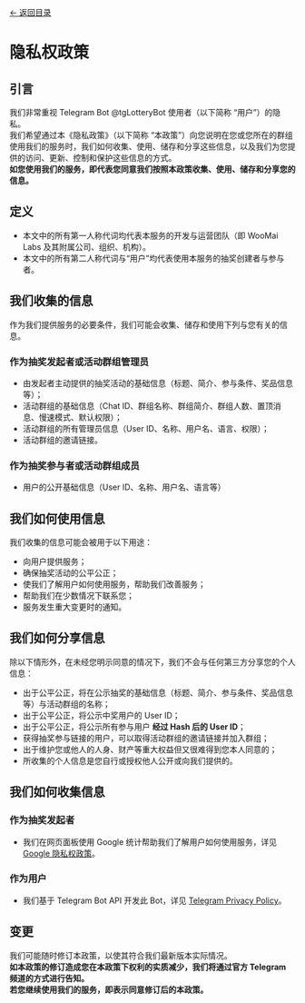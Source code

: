 [<- 返回目录](index.md)

# 隐私权政策

## 引言

我们非常重视 Telegram Bot @tgLotteryBot 使用者（以下简称 “用户”）的隐私。<br>
我们希望通过本《隐私政策》（以下简称 “本政策”）向您说明在您或您所在的群组使用我们的服务时，我们如何收集、使用、储存和分享这些信息，以及我们为您提供的访问、更新、控制和保护这些信息的方式。<br>
<b>如您使用我们的服务，即代表您同意我们按照本政策收集、使用、储存和分享您的信息。</b><br>

## 定义

* 本文中的所有第一人称代词均代表本服务的开发与运营团队（即 WooMai Labs 及其附属公司、组织、机构）。
* 本文中的所有第二人称代词与“用户”均代表使用本服务的抽奖创建者与参与者。

## 我们收集的信息

作为我们提供服务的必要条件，我们可能会收集、储存和使用下列与您有关的信息。

### 作为抽奖发起者或活动群组管理员

* 由发起者主动提供的抽奖活动的基础信息（标题、简介、参与条件、奖品信息等）；
* 活动群组的基础信息（Chat ID、群组名称、群组简介、群组人数、置顶消息、慢速模式、默认权限）；
* 活动群组的所有管理员信息（User ID、名称、用户名、语言、权限）；
* 活动群组的邀请链接。

### 作为抽奖参与者或活动群组成员

* 用户的公开基础信息（User ID、名称、用户名、语言等）

## 我们如何使用信息

我们收集的信息可能会被用于以下用途：

* 向用户提供服务；
* 确保抽奖活动的公平公正；
* 使我们了解用户如何使用服务，帮助我们改善服务；
* 帮助我们在少数情况下联系您；
* 服务发生重大变更时的通知。

## 我们如何分享信息

除以下情形外，在未经您明示同意的情况下，我们不会与任何第三方分享您的个人信息：

* 出于公平公正，将在公示抽奖的基础信息（标题、简介、参与条件、奖品信息等）与活动群组的名称；
* 出于公平公正，将公示中奖用户的 User ID；
* 出于公平公正，将公示所有参与用户 <b>经过 Hash 后的 User ID</b>；
* 获得抽奖参与链接的用户，可以取得活动群组的邀请链接并加入群组；
* 出于维护您或他人的人身、财产等重大权益但又很难得到您本人同意的；
* 所收集的个人信息是您自行或授权他人公开或向我们提供的。

## 我们如何收集信息

### 作为抽奖发起者

* 我们在网页面板使用 Google 统计帮助我们了解用户如何使用服务，详见 [Google 隐私权政策](https://policies.google.com/privacy)。

### 作为用户

* 我们基于 Telegram Bot API 开发此 Bot，详见 [Telegram Privacy Policy](https://telegram.org/privacy)。

## 变更

我们可能随时修订本政策，以使其符合我们最新版本实际情况。<br>
<b>如本政策的修订造成您在本政策下权利的实质减少，我们将通过官方 Telegram 频道的方式进行告知。</b><br>
<b>若您继续使用我们的服务，即表示同意修订后的本政策。</b><br>
